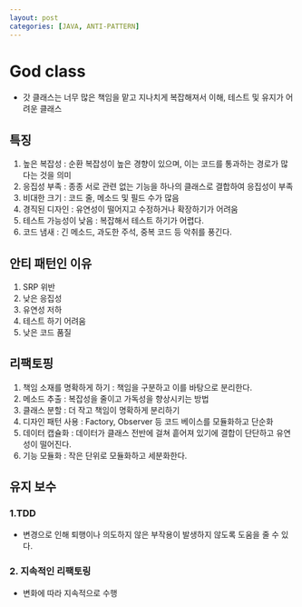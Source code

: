 ```yaml
---
layout: post
categories: [JAVA, ANTI-PATTERN]
---
```


# God class
 - 갓 클래스는 너무 많은 책임을 맡고 지나치게 복잡해져서 이해, 테스트 및 유지가 어려운 클래스

## 특징
1. 높은 복잡성 : 순환 복잡성이 높은 경향이 있으며, 이는 코드를 통과하는 경로가 많다는 것을 의미
2. 응집성 부족 : 종종 서로 관련 없는 기능을 하나의 클래스로 결합하여 응집성이 부족
3. 비대한 크기 : 코드 줄, 메소드 및 필드 수가 많음
4. 경직된 디자인 : 유연성이 떨어지고 수정하거나 확장하기가 어려움
5. 테스트 가능성이 낮음 : 복잡해서 테스트 하기가 어렵다.
6. 코드 냄새 : 긴 메소드, 과도한 주석, 중복 코드 등 악취를 풍긴다.

## 안티 패턴인 이유
1. SRP 위반
2. 낮은 응집성
3. 유연성 저하
4. 테스트 하기 어려움
5. 낮은 코드 품질

## 리팩토핑
1. 책임 소재를 명확하게 하기 : 책임을 구분하고 이를 바탕으로 분리한다.
2. 메소드 추출 : 복잡성을 줄이고 가독성을 향상시키는 방법
3. 클래스 분할 : 더 작고 책임이 명확하게 분리하기
4. 디자인 패턴 사용 : Factory, Observer 등 코드 베이스를 모듈화하고 단순화
5. 데이터 캡슐화 : 데이터가 클래스 전반에 걸쳐 흩어져 있기에 결합이 단단하고 유연성이 떨어진다.
6. 기능 모듈화 : 작은 단위로 모듈화하고 세분화한다.

## 유지 보수
### 1.TDD
- 변경으로 인해 퇴행이나 의도하지 않은 부작용이 발생하지 않도록 도움을 줄 수 있다.
### 2. 지속적인 리팩토링
- 변화에 따라 지속적으로 수행